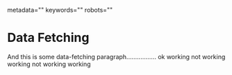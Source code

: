metadata=""
keywords=""
robots=""
<h1>Data Fetching</h1>
<p>And this is some data-fetching paragraph................. ok working not working working not working working</p>